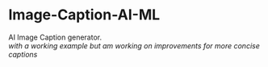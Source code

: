 # Image-Caption-AI-ML
AI Image Caption generator.<br/> *with a working example but am working on improvements for more concise captions*
